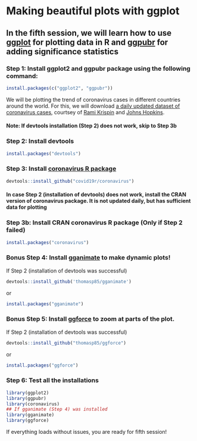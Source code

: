 Making beautiful plots with ggplot
==================================

In the fifth session, we will learn how to use [ggplot](https://ggplot2.tidyverse.org/) for plotting data in R and [ggpubr](https://rpkgs.datanovia.com/ggpubr/index.html) for adding significance statistics
-------------------------------------------------------------------------------------

### Step 1: Install ggplot2 and ggpubr package using the following command: 

```r
install.packages(c("ggplot2", "ggpubr"))
```

We will be plotting the trend of coronavirus cases in different countries around the world.
For this, we will download [a daily updated dataset of coronavirus cases](https://github.com/RamiKrispin/coronavirus), courtsey of [Rami Krispin](https://github.com/RamiKrispin) and [Johns Hopkins](https://github.com/CSSEGISandData/COVID-19).

#### Note: If devtools installation (Step 2) does not work, skip to Step 3b

### Step 2: Install devtools 

```r
install.packages("devtools")
```

### Step 3: Install [coronavirus R package](https://github.com/RamiKrispin/coronavirus) 

```r
devtools::install_github("covid19r/coronavirus")
```

#### In case Step 2 (installation of devtools) does not work, install the CRAN version of coronavirus package. It is not updated daily, but has sufficient data for plotting

### Step 3b: Install CRAN coronavirus R package (Only if Step 2 failed)

```r
install.packages("coronavirus")
```

### Bonus Step 4: Install [gganimate](https://github.com/thomasp85/gganimate) to make dynamic plots!
If Step 2 (installation of devtools was successful)
```r
devtools::install_github('thomasp85/gganimate')
```
or

```r
install.packages("gganimate")
```

### Bonus Step 5: Install [ggforce](https://ggforce.data-imaginist.com/index.html) to zoom at parts of the plot.
If Step 2 (installation of devtools was successful)
```r
devtools::install_github("thomasp85/ggforce")
```
or

```r
install.packages("ggforce")
```

### Step 6: Test all the installations
```r
library(ggplot2)
library(ggpubr)
library(coronavirus)
## If gganimate (Step 4) was installed 
library(gganimate)
library(ggforce)
```
If everything loads without issues, you are ready for fifth session!
